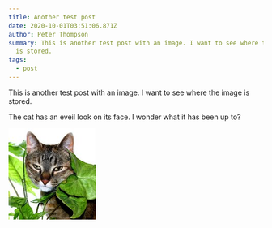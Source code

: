 ```yaml
---
title: Another test post
date: 2020-10-01T03:51:06.871Z
author: Peter Thompson
summary: This is another test post with an image. I want to see where the image
  is stored.
tags:
  - post
---
```

This is another test post with an image. I want to see where the image is stored.

The cat has an eveil look on its face. I wonder what it has been up to?

![](/static/img/house-plants-safe-for-cats-01.jpg)